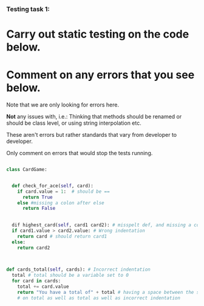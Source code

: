 ### Testing task 1:

# Carry out static testing on the code below.
# Comment on any errors that you see below.

Note that we are only looking for errors here.

**Not** any issues with, i.e.: 
Thinking that methods should be renamed or should be class level, or using string interpolation etc. 

These aren't errors but rather standards that vary from developer to developer. 

Only comment on errors that would stop the tests running.

```python

class CardGame:


  def check_for_ace(self, card):
    if card.value = 1:  # should be ==
      return True
    else #missing a colon after else
      return False
   

  dif highest_card(self, card1 card2): # misspelt def, and missing a comma between card1 and card2
  if card1.value > card2.value: # Wrong indentation
    return card # should return card1
  else:
    return card2
  


def cards_total(self, cards): # Incorrect indentation
  total # total should be a variable set to 0
  for card in cards:
    total += card.value
    return "You have a total of" + total # having a space between the string, not using Str() function 
    # on total as well as total as well as incorrect indentation
  
```
